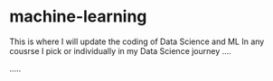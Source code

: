 # machine-learning
This is where I will update the coding of Data Science and ML In any cousrse I pick or individually in my Data Science journey ....

.....
